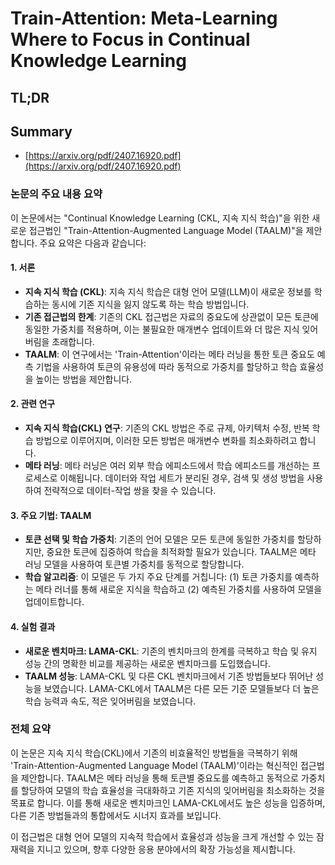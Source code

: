 # Train-Attention: Meta-Learning Where to Focus in Continual Knowledge Learning
## TL;DR
## Summary
- [https://arxiv.org/pdf/2407.16920.pdf](https://arxiv.org/pdf/2407.16920.pdf)

### 논문의 주요 내용 요약

이 논문에서는 "Continual Knowledge Learning (CKL, 지속 지식 학습)"을 위한 새로운 접근법인 "Train-Attention-Augmented Language Model (TAALM)"을 제안합니다. 주요 요약은 다음과 같습니다:

#### 1. 서론
- **지속 지식 학습 (CKL)**: 지속 지식 학습은 대형 언어 모델(LLM)이 새로운 정보를 학습하는 동시에 기존 지식을 잃지 않도록 하는 학습 방법입니다.
- **기존 접근법의 한계**: 기존의 CKL 접근법은 자료의 중요도에 상관없이 모든 토큰에 동일한 가중치를 적용하며, 이는 불필요한 매개변수 업데이트와 더 많은 지식 잊어버림을 초래합니다.
- **TAALM**: 이 연구에서는 'Train-Attention'이라는 메타 러닝을 통한 토큰 중요도 예측 기법을 사용하여 토큰의 유용성에 따라 동적으로 가중치를 할당하고 학습 효율성을 높이는 방법을 제안합니다.

#### 2. 관련 연구
- **지속 지식 학습(CKL) 연구**: 기존의 CKL 방법은 주로 규제, 아키텍처 수정, 반복 학습 방법으로 이루어지며, 이러한 모든 방법은 매개변수 변화를 최소화하려고 합니다.
- **메타 러닝**: 메타 러닝은 여러 외부 학습 에피소드에서 학습 에피소드를 개선하는 프로세스로 이해됩니다. 데이터와 작업 세트가 분리된 경우, 검색 및 생성 방법을 사용하여 전략적으로 데이터-작업 쌍을 찾을 수 있습니다.

#### 3. 주요 기법: TAALM
- **토큰 선택 및 학습 가중치**: 기존의 언어 모델은 모든 토큰에 동일한 가중치를 할당하지만, 중요한 토큰에 집중하여 학습을 최적화할 필요가 있습니다. TAALM은 메타 러닝 모델을 사용하여 토큰별 가중치를 동적으로 할당합니다.
- **학습 알고리즘**: 이 모델은 두 가지 주요 단계를 거칩니다: (1) 토큰 가중치를 예측하는 메타 러너를 통해 새로운 지식을 학습하고 (2) 예측된 가중치를 사용하여 모델을 업데이트합니다.

#### 4. 실험 결과
- **새로운 벤치마크: LAMA-CKL**: 기존의 벤치마크의 한계를 극복하고 학습 및 유지 성능 간의 명확한 비교를 제공하는 새로운 벤치마크를 도입했습니다.
- **TAALM 성능**: LAMA-CKL 및 다른 CKL 벤치마크에서 기존 방법들보다 뛰어난 성능을 보였습니다. LAMA-CKL에서 TAALM은 다른 모든 기준 모델들보다 더 높은 학습 능력과 속도, 적은 잊어버림을 보였습니다.

### 전체 요약
이 논문은 지속 지식 학습(CKL)에서 기존의 비효율적인 방법들을 극복하기 위해 'Train-Attention-Augmented Language Model (TAALM)'이라는 혁신적인 접근법을 제안합니다. TAALM은 메타 러닝을 통해 토큰별 중요도를 예측하고 동적으로 가중치를 할당하여 모델의 학습 효율성을 극대화하고 기존 지식의 잊어버림을 최소화하는 것을 목표로 합니다. 이를 통해 새로운 벤치마크인 LAMA-CKL에서도 높은 성능을 입증하며, 다른 기존 방법들과의 통합에서도 시너지 효과를 보입니다.

이 접근법은 대형 언어 모델의 지속적 학습에서 효율성과 성능을 크게 개선할 수 있는 잠재력을 지니고 있으며, 향후 다양한 응용 분야에서의 확장 가능성을 제시합니다.